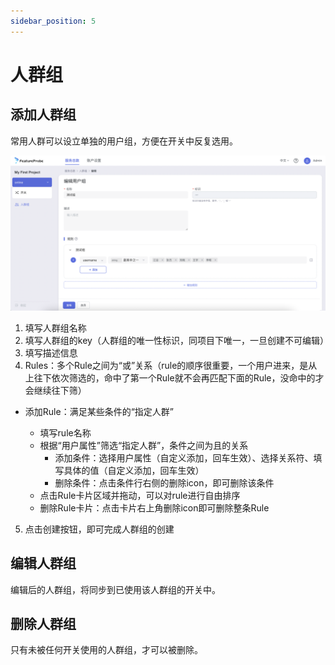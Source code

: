 ```yaml
---
sidebar_position: 5
---
```


# 人群组

## 添加人群组
常用人群可以设立单独的用户组，方便在开关中反复选用。

![segment screenshot](/segment_zh.png)

1. 填写人群组名称
2. 填写人群组的key（人群组的唯一性标识，同项目下唯一，一旦创建不可编辑）
3. 填写描述信息
4. Rules：多个Rule之间为“或”关系（rule的顺序很重要，一个用户进来，是从上往下依次筛选的，命中了第一个Rule就不会再匹配下面的Rule，没命中的才会继续往下筛）

  - 添加Rule：满足某些条件的“指定人群”
 
    + 填写rule名称
    + 根据“用户属性”筛选“指定人群”，条件之间为且的关系
      * 添加条件：选择用户属性（自定义添加，回车生效）、选择关系符、填写具体的值（自定义添加，回车生效）
      * 删除条件：点击条件行右侧的删除icon，即可删除该条件
    + 点击Rule卡片区域并拖动，可以对rule进行自由排序
    + 删除Rule卡片：点击卡片右上角删除icon即可删除整条Rule

5. 点击创建按钮，即可完成人群组的创建


## 编辑人群组
编辑后的人群组，将同步到已使用该人群组的开关中。

## 删除人群组
只有未被任何开关使用的人群组，才可以被删除。
